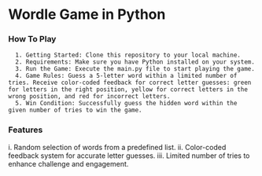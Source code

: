 # Wordle Game in Python

### How To Play
```
  1. Getting Started: Clone this repository to your local machine.
  2. Requirements: Make sure you have Python installed on your system.
  3. Run the Game: Execute the main.py file to start playing the game.
  4. Game Rules: Guess a 5-letter word within a limited number of tries. Receive color-coded feedback for correct letter guesses: green for letters in the right position, yellow for correct letters in the wrong position, and red for incorrect letters.
  5. Win Condition: Successfully guess the hidden word within the given number of tries to win the game.
```

### Features

  i.   Random selection of words from a predefined list.
  ii.  Color-coded feedback system for accurate letter guesses.
  iii. Limited number of tries to enhance challenge and engagement.
